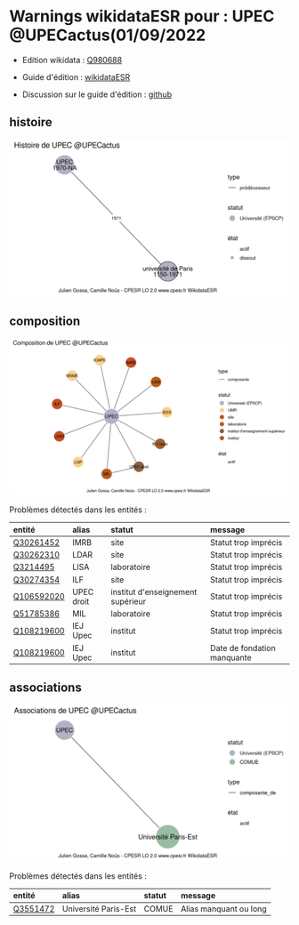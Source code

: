 Warnings wikidataESR pour : UPEC @UPECactus(01/09/2022
================

- Edition wikidata : [Q980688](https://www.wikidata.org/wiki/Q980688)
- Guide d'édition : [wikidataESR](https://github.com/cpesr/wikidataESR/)

- Discussion sur le guide d'édition : [github](https://github.com/cpesr/wikidataESR/issues)



## histoire 

![Graphique non généré](Q980688-histoire.png) 

 



## composition 

![Graphique non généré](Q980688-composition.png) 

Problèmes détectés dans les entités :

|entité                                                 |alias      |statut                            |message                     |
|:------------------------------------------------------|:----------|:---------------------------------|:---------------------------|
|[Q30261452](https://www.wikidata.org/wiki/Q30261452)   |IMRB       |site                              |Statut trop imprécis        |
|[Q30262310](https://www.wikidata.org/wiki/Q30262310)   |LDAR       |site                              |Statut trop imprécis        |
|[Q3214495](https://www.wikidata.org/wiki/Q3214495)     |LISA       |laboratoire                       |Statut trop imprécis        |
|[Q30274354](https://www.wikidata.org/wiki/Q30274354)   |ILF        |site                              |Statut trop imprécis        |
|[Q106592020](https://www.wikidata.org/wiki/Q106592020) |UPEC droit |institut d'enseignement supérieur |Statut trop imprécis        |
|[Q51785386](https://www.wikidata.org/wiki/Q51785386)   |MIL        |laboratoire                       |Statut trop imprécis        |
|[Q108219600](https://www.wikidata.org/wiki/Q108219600) |IEJ Upec   |institut                          |Statut trop imprécis        |
|[Q108219600](https://www.wikidata.org/wiki/Q108219600) |IEJ Upec   |institut                          |Date de fondation manquante |

 



## associations 

![Graphique non généré](Q980688-associations.png) 

Problèmes détectés dans les entités :

|entité                                             |alias                |statut |message                |
|:--------------------------------------------------|:--------------------|:------|:----------------------|
|[Q3551472](https://www.wikidata.org/wiki/Q3551472) |Université Paris-Est |COMUE  |Alias manquant ou long |

 

